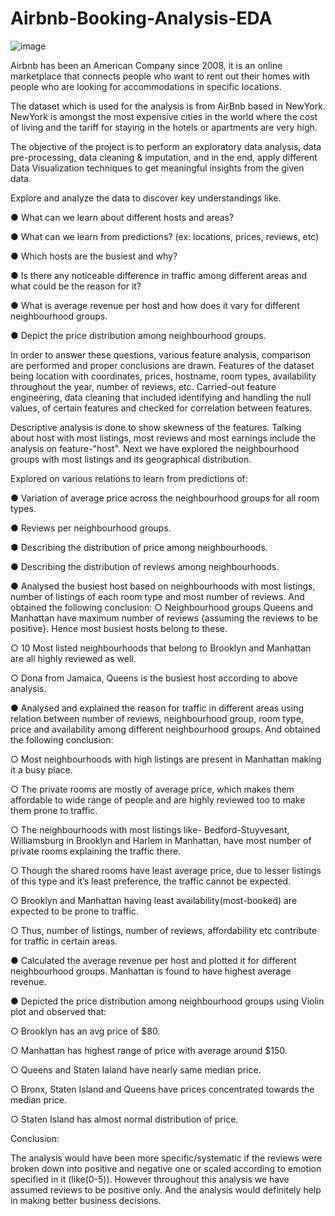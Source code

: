 # Airbnb-Booking-Analysis-EDA

![image](https://user-images.githubusercontent.com/57758182/211594412-e7bc3a5c-bb94-490c-91c4-787a34f2cee2.png)


Airbnb has been an American Company since 2008, it is an online marketplace that connects people who want to rent out their homes with people who are looking for accommodations in specific locations.

The dataset which is used for the analysis is from AirBnb based in NewYork. NewYork is amongst the most expensive cities in the world where the cost of living and the tariff for staying in the hotels or apartments are very high.

The objective of the project is to perform an exploratory data analysis, data pre-processing, data cleaning & imputation, and in the end, apply different Data Visualization techniques to get meaningful insights from the given data.

Explore and analyze the data to discover key understandings like.

  ● What can we learn about different hosts and areas?
  
  ● What can we learn from predictions? (ex: locations, prices, reviews, etc)
  
  ● Which hosts are the busiest and why?
  
  ● Is there any noticeable difference in traffic among different areas and what could be the reason for it?
  
  ● What is average revenue per host and how does it vary for different neighbourhood groups.
  
  ● Depict the price distribution among neighbourhood groups.
  
In order to answer these questions, various feature analysis, comparison are performed and proper conclusions are drawn. Features of the dataset being location with coordinates, prices, hostname, room types, availability throughout the year, number of reviews, etc. Carried-out feature engineering, data cleaning that included identifying and handling the null values, of certain features and checked for correlation between features.

Descriptive analysis is done to show skewness of the features. Talking about host with most listings, most reviews and most earnings include the analysis on
feature-"host". Next we have explored the neighbourhood groups with most listings and its geographical distribution.

Explored on various relations to learn from predictions of:

● Variation of average price across the neighbourhood groups for all room types.

● Reviews per neighbourhood groups.

● Describing the distribution of price among neighbourhoods.

● Describing the distribution of reviews among neighbourhoods.

● Analysed the busiest host based on neighbourhoods with most listings, number of listings of each room type and most number of reviews. And obtained the following conclusion:
  ○ Neighbourhood groups Queens and Manhattan have maximum number of reviews {assuming the reviews to be positive}. Hence most busiest hosts belong to these.
  
  ○ 10 Most listed neighbourhoods that belong to Brooklyn and Manhattan are all highly reviewed as well.
  
  ○ Dona from Jamaica, Queens is the busiest host according to above analysis.
  
● Analysed and explained the reason for traffic in different areas using relation between number of reviews, neighbourhood group, room type, price and availability among different neighbourhood groups. And obtained the following conclusion:

  ○ Most neighbourhoods with high listings are present in Manhattan making it a busy place.
  
  ○ The private rooms are mostly of average price, which makes them affordable to wide range of people and are highly reviewed too to make them prone to traffic.
  
  ○ The neighbourhoods with most listings like- Bedford-Stuyvesant, Williamsburg in Brooklyn and Harlem in Manhattan, have most number of private rooms explaining the      traffic there.
  
  ○ Though the shared rooms have least average price, due to lesser listings of this type and it’s least preference, the traffic cannot be expected.
  
  ○ Brooklyn and Manhattan having least availability(most-booked) are expected to be prone to traffic.
  
  ○ Thus, number of listings, number of reviews, affordability etc contribute for traffic in certain areas.
  
● Calculated the average revenue per host and plotted it for different neighbourhood groups. Manhattan is found to have highest average revenue.

● Depicted the price distribution among neighbourhood groups using Violin plot and observed that:

  ○ Brooklyn has an avg price of $80.
  
  ○ Manhattan has highest range of price with average around $150.
  
  ○ Queens and Staten Ialand have nearly same median price.
  
  ○ Bronx, Staten Island and Queens have prices concentrated towards the median price.
  
  ○ Staten Island has almost normal distribution of price.
  
Conclusion:

The analysis would have been more specific/systematic if the reviews were broken down into positive and negative one or scaled according to emotion specified in it (like(0-5)). However throughout this analysis we have assumed reviews to be positive only. And the analysis would definitely help in making better business decisions.



